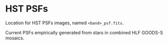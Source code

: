 # HST PSFs

Location for HST PSFs images, named `<band>_psf.fits`.

Current PSFs empirically generated from stars in combined HLF GOODS-S mosaics.